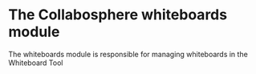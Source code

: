 # The Collabosphere whiteboards module

The whiteboards module is responsible for managing whiteboards in the Whiteboard Tool
